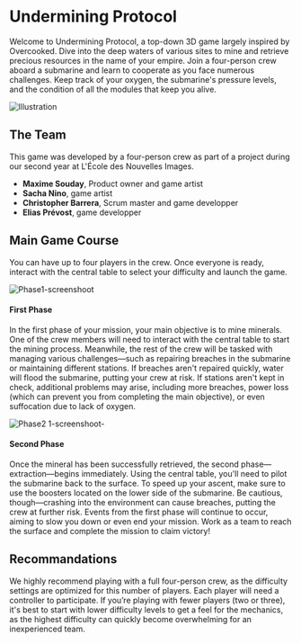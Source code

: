 <h1>Undermining Protocol</h1>
Welcome to Undermining Protocol, a top-down 3D game largely inspired by Overcooked. Dive into the deep waters of various sites to mine and retrieve precious resources in the name of your empire.
Join a four-person crew aboard a submarine and learn to cooperate as you face numerous challenges. Keep track of your oxygen, the submarine's pressure levels, and the condition of all the modules that keep you alive.

![Illustration](https://github.com/user-attachments/assets/bbea6902-0cda-42d3-ace4-d4aae85e2236)

<h2>The Team</h2>
This game was developed by a four-person crew as part of a project during our second year at L'École des Nouvelles Images.

- <b>Maxime Souday</b>, Product owner and game artist
- <b>Sacha Nino</b>, game artist
- <b>Christopher Barrera</b>, Scrum master and game developper
- <b>Elias Prévost</b>, game developper

<h2>Main Game Course</h2>
You can have up to four players in the crew. Once everyone is ready, interact with the central table to select your difficulty and launch the game.

![Phase1-screenshoot](https://github.com/user-attachments/assets/debb84c3-8473-4c31-8c55-a70497f1eb1a)

<h4>First Phase</h4>
In the first phase of your mission, your main objective is to mine minerals. One of the crew members will need to interact with the central table to start the mining process. Meanwhile, the rest of the crew will be tasked with managing various challenges—such as repairing breaches in the submarine or maintaining different stations.
If breaches aren't repaired quickly, water will flood the submarine, putting your crew at risk. If stations aren't kept in check, additional problems may arise, including more breaches, power loss (which can prevent you from completing the main objective), or even suffocation due to lack of oxygen.

![Phase2 1-screenshoot-](https://github.com/user-attachments/assets/e2c9be82-b456-4e7e-a132-23e8a7067d7d)

<h4>Second Phase</h4>
Once the mineral has been successfully retrieved, the second phase—extraction—begins immediately. Using the central table, you'll need to pilot the submarine back to the surface.
To speed up your ascent, make sure to use the boosters located on the lower side of the submarine. Be cautious, though—crashing into the environment can cause breaches, putting the crew at further risk. Events from the first phase will continue to occur, aiming to slow you down or even end your mission. Work as a team to reach the surface and complete the mission to claim victory!
<h2>Recommandations</h2>
We highly recommend playing with a full four-person crew, as the difficulty settings are optimized for this number of players. Each player will need a controller to participate.
If you’re playing with fewer players (two or three), it's best to start with lower difficulty levels to get a feel for the mechanics, as the highest difficulty can quickly become overwhelming for an inexperienced team.

